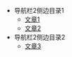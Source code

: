 - 导航栏2侧边目录1
    - [文章1](/folder2/article1.md)
    - [文章2](/folder2/article2.md)
- 导航栏2侧边目录2
    - [文章3](/folder2/article3.md)